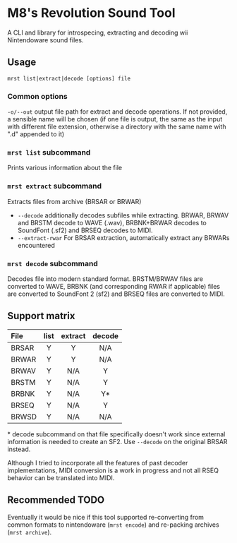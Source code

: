 # M8's Revolution Sound Tool
A CLI and library for introspecing, extracting and decoding wii Nintendoware sound files.

## Usage
`mrst list|extract|decode [options] file`

### Common options
`-o/--out` output file path for extract and decode operations. If not provided, a sensible name will be chosen (if one file is output, the same as the input with different file extension, otherwise a directory with the same name with ".d" appended to it)

### `mrst list` subcommand
Prints various information about the file

### `mrst extract` subcommand
Extracts files from archive (BRSAR or BRWAR)

- `--decode` additionally decodes subfiles while extracting. BRWAR, BRWAV and BRSTM decode to WAVE (.wav), BRBNK+BRWAR decodes to SoundFont (.sf2) and BRSEQ decodes to MIDI.
- `--extract-rwar` For BRSAR extraction, automatically extract any BRWARs encountered

### `mrst decode` subcommand
Decodes file into modern standard format. BRSTM/BRWAV files are converted to WAVE, BRBNK (and corresponding RWAR if applicable) files are converted to SoundFont 2 (sf2) and BRSEQ files are converted to MIDI.

## Support matrix
| File   | list | extract | decode |
| :---   | :--: | :-----: | :----: |
| BRSAR  | Y    | Y       | N/A    |
| BRWAR  | Y    | Y       | N/A    |
| BRWAV  | Y    | N/A     | Y      |
| BRSTM  | Y    | N/A     | Y      |
| BRBNK  | Y    | N/A     | Y*     |
| BRSEQ  | Y    | N/A     | Y      |
| BRWSD  | Y    | N/A     | N/A    |

\* decode subcommand on that file specifically doesn't work since external information is needed to create an SF2. Use `--decode` on the original BRSAR instead.

Although I tried to incorporate all the features of past decoder implementations, MIDI conversion is a work in progress and not all RSEQ behavior can be translated into MIDI.

## Recommended TODO
Eventually it would be nice if this tool supported re-converting from common formats to nintendoware (`mrst encode`) and re-packing archives (`mrst archive`).
